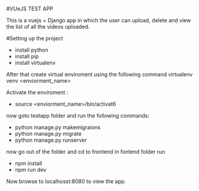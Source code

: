 #VUeJS TEST APP

This is a vuejs + Django app in which the user can upload, delete and view the list of all the videos uploaded.

#Setting up the project

* install python
* install pip
* install virtualenv

After that create virtual enviroment using the following command virtualenv venv <enviorment_name>

Activate the enviroment : 

* source <enviorment_name>/bin/activat6

now goto testapp folder and run the following commands:

* python manage.py makemigraions
* python manage.py migrate
* python manage.py runserver

now go out of the folder and cd to frontend in fontend folder run

* npm install
* npm run dev

Now browse to localhosst:8080 to view the app.
